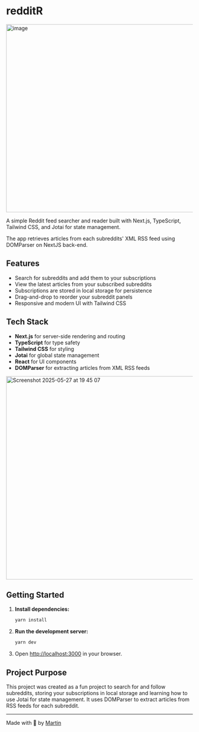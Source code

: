 # redditR

<a href='https://news-feed-jade.vercel.app/'>
<img width="506" alt="image" src="https://github.com/user-attachments/assets/823466f7-11a7-4500-aca3-c3385f040115" />
</a>

A simple Reddit feed searcher and reader built with Next.js, TypeScript, Tailwind CSS, and Jotai for state management.

The app retrieves articles from each subreddits' XML RSS feed using DOMParser on NextJS back-end.

## Features

- Search for subreddits and add them to your subscriptions
- View the latest articles from your subscribed subreddits
- Subscriptions are stored in local storage for persistence
- Drag-and-drop to reorder your subreddit panels
- Responsive and modern UI with Tailwind CSS

## Tech Stack

- **Next.js** for server-side rendering and routing
- **TypeScript** for type safety
- **Tailwind CSS** for styling
- **Jotai** for global state management
- **React** for UI components
- **DOMParser** for extracting articles from XML RSS feeds

<a href="https://news-feed-jade.vercel.app/">
<img width="547" alt="Screenshot 2025-05-27 at 19 45 07" src="https://github.com/user-attachments/assets/5ae53b61-3fe2-4da3-b979-c97241245452" />
</a>

## Getting Started

1. **Install dependencies:**

   ```sh
   yarn install
   ```

2. **Run the development server:**

   ```sh
   yarn dev
   ```

3. Open [http://localhost:3000](http://localhost:3000) in your browser.

## Project Purpose

This project was created as a fun project to search for and follow subreddits, storing your subscriptions in local storage and learning how to use Jotai for state management. It uses DOMParser to extract articles from RSS feeds for each subreddit.

---

Made with 🩶 by [Martin](https://github.com/martinDM)
